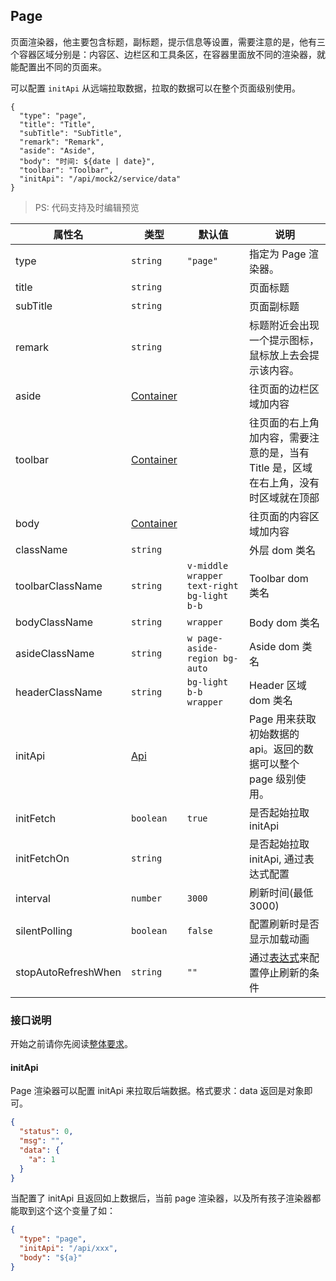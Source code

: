 ## Page

页面渲染器，他主要包含标题，副标题，提示信息等设置，需要注意的是，他有三个容器区域分别是：内容区、边栏区和工具条区，在容器里面放不同的渲染器，就能配置出不同的页面来。

可以配置 `initApi` 从远端拉取数据，拉取的数据可以在整个页面级别使用。

```schema:height="200"
{
  "type": "page",
  "title": "Title",
  "subTitle": "SubTitle",
  "remark": "Remark",
  "aside": "Aside",
  "body": "时间: ${date | date}",
  "toolbar": "Toolbar",
  "initApi": "/api/mock2/service/data"
}
```

> PS: 代码支持及时编辑预览

| 属性名              | 类型                              | 默认值                                     | 说明                                                                                |
| ------------------- | --------------------------------- | ------------------------------------------ | ----------------------------------------------------------------------------------- |
| type                | `string`                          | `"page"`                                   | 指定为 Page 渲染器。                                                                |
| title               | `string`                          |                                            | 页面标题                                                                            |
| subTitle            | `string`                          |                                            | 页面副标题                                                                          |
| remark              | `string`                          |                                            | 标题附近会出现一个提示图标，鼠标放上去会提示该内容。                                |
| aside               | [Container](./Types.md#Container) |                                            | 往页面的边栏区域加内容                                                              |
| toolbar             | [Container](./Types.md#Container) |                                            | 往页面的右上角加内容，需要注意的是，当有 Title 是，区域在右上角，没有时区域就在顶部 |
| body                | [Container](./Types.md#Container) |                                            | 往页面的内容区域加内容                                                              |
| className           | `string`                          |                                            | 外层 dom 类名                                                                       |
| toolbarClassName    | `string`                          | `v-middle wrapper text-right bg-light b-b` | Toolbar dom 类名                                                                    |
| bodyClassName       | `string`                          | `wrapper`                                  | Body dom 类名                                                                       |
| asideClassName      | `string`                          | `w page-aside-region bg-auto`              | Aside dom 类名                                                                      |
| headerClassName     | `string`                          | `bg-light b-b wrapper`                     | Header 区域 dom 类名                                                                |
| initApi             | [Api](./Types.md#Api)             |                                            | Page 用来获取初始数据的 api。返回的数据可以整个 page 级别使用。                     |
| initFetch           | `boolean`                         | `true`                                     | 是否起始拉取 initApi                                                                |
| initFetchOn         | `string`                          |                                            | 是否起始拉取 initApi, 通过表达式配置                                                |
| interval            | `number`                          | `3000`                                     | 刷新时间(最低 3000)                                                                 |
| silentPolling       | `boolean`                         | `false`                                    | 配置刷新时是否显示加载动画                                                          |
| stopAutoRefreshWhen | `string`                          | `""`                                       | 通过[表达式](./Types.md#表达式)来配置停止刷新的条件                                 |


### 接口说明

开始之前请你先阅读[整体要求](../api.md)。

#### initApi

Page 渲染器可以配置 initApi 来拉取后端数据。格式要求：data 返回是对象即可。

```json
{
  "status": 0,
  "msg": "",
  "data": {
    "a": 1
  }
}
```

当配置了 initApi 且返回如上数据后，当前 page 渲染器，以及所有孩子渲染器都能取到这个这个变量了如：


```json
{
  "type": "page",
  "initApi": "/api/xxx",
  "body": "${a}"
}
```